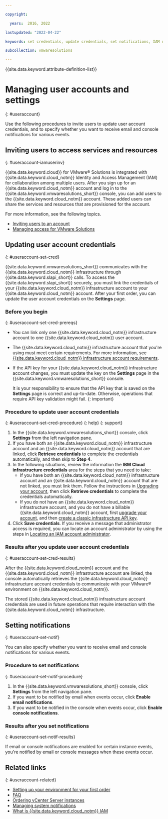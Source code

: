 ```yaml
---

copyright:

  years:  2016, 2022

lastupdated: "2022-04-22"

keywords: set credentials, update credentials, set notifications, IAM user, invite user

subcollection: vmwaresolutions

---
```


{{site.data.keyword.attribute-definition-list}}

# Managing user accounts and settings
{: #useraccount}

Use the following procedures to invite users to update user account credentials, and to specify whether you want to receive email and console notifications for various events.

## Inviting users to access services and resources
{: #useraccount-iamuserinv}

{{site.data.keyword.cloud}} for VMware® Solutions is integrated with {{site.data.keyword.cloud_notm}} Identity and Access Management (IAM) for collaboration among multiple users. After you sign up for an {{site.data.keyword.cloud_notm}} account and log in to the {{site.data.keyword.vmwaresolutions_short}} console, you can add users to the {{site.data.keyword.cloud_notm}} account. These added users can share the services and resources that are provisioned for the account.

For more information, see the following topics.
* [Inviting users to an account](/docs/account?topic=account-iamuserinv)
* [Managing access for VMware Solutions](/docs/vmwaresolutions?topic=vmwaresolutions-iam)

## Updating user account credentials
{: #useraccount-set-cred}

{{site.data.keyword.vmwaresolutions_short}} communicates with the {{site.data.keyword.cloud_notm}} infrastructure through {{site.data.keyword.slapi_short}} calls. To access the {{site.data.keyword.slapi_short}} securely, you must link the credentials of your {{site.data.keyword.cloud_notm}} infrastructure account to your {{site.data.keyword.cloud_notm}} account. After your first order, you can update the user account credentials on the **Settings** page.

### Before you begin
{: #useraccount-set-cred-prereqs}

* You can link only one {{site.data.keyword.cloud_notm}} infrastructure account to one {{site.data.keyword.cloud_notm}} user account.
* The {{site.data.keyword.cloud_notm}} infrastructure account that you're using must meet certain requirements. For more information, see [{{site.data.keyword.cloud_notm}} infrastructure account requirements](/docs/vmwaresolutions?topic=vmwaresolutions-cloud-infra-acct-req).
* If the API key for your {{site.data.keyword.cloud_notm}} infrastructure account changes, you must update the key on the **Settings** page in the {{site.data.keyword.vmwaresolutions_short}} console.

   It is your responsibility to ensure that the API key that is saved on the **Settings** page is correct and up-to-date. Otherwise, operations that require API key validation might fail.
   {: important}

### Procedure to update user account credentials
{: #useraccount-set-cred-procedure}
{: help}
{: support}

1. In the {{site.data.keyword.vmwaresolutions_short}} console, click **Settings** from the left navigation pane.
2. If you have both an {{site.data.keyword.cloud_notm}} infrastructure account and an {{site.data.keyword.cloud_notm}} account that are linked, click **Retrieve credentials** to complete the credentials automatically, and then skip to **Step 4**.
3. In the following situations, review the information the **IBM Cloud infrastructure credentials** area for the steps that you need to take:
   * If you have both an {{site.data.keyword.cloud_notm}} infrastructure account and an {{site.data.keyword.cloud_notm}} account that are not linked, you must link them. Follow the instructions in [Upgrading your account](/docs/account?topic=account-upgrading-account), then click **Retrieve credentials** to complete the credentials automatically.
   * If you do not have an {{site.data.keyword.cloud_notm}} infrastructure account, and you do not have a billable {{site.data.keyword.cloud_notm}} account, first [upgrade your account](/docs/account?topic=account-upgrading-account), and then [create a classic infrastructure API key](/docs/account?topic=account-classic_keys#create-classic-infrastructure-key).
4. Click **Save credentials**. If you receive a message that administrator access is required, you can locate an account administrator by using the steps in [Locating an IAM account administrator](/docs/vmwaresolutions?topic=vmwaresolutions-iam_verify_permissions).

### Results after you update user account credentials
{: #useraccount-set-cred-results}

After the {{site.data.keyword.cloud_notm}} account and the {{site.data.keyword.cloud_notm}} infrastructure account are linked, the console automatically retrieves the {{site.data.keyword.cloud_notm}} infrastructure account credentials to communicate with your VMware® environment on {{site.data.keyword.cloud_notm}}.

The stored {{site.data.keyword.cloud_notm}} infrastructure account credentials are used in future operations that require interaction with the {{site.data.keyword.cloud_notm}} infrastructure.

## Setting notifications
{: #useraccount-set-notif}

You can also specify whether you want to receive email and console notifications for various events.

### Procedure to set notifications
{: #useraccount-set-notif-procedure}

1. In the {{site.data.keyword.vmwaresolutions_short}} console, click **Settings** from the left navigation pane.
2. If you want to be notified by email when events occur, click **Enable email notifications**.
3. If you want to be notified in the console when events occur, click **Enable console notifications**.

### Results after you set notifications
{: #useraccount-set-notif-results}

If email or console notifications are enabled for certain instance events, you're notified by email or console messages when these events occur.

## Related links
{: #useraccount-related}

* [Setting up your environment for your first order](/docs/vmwaresolutions?topic=vmwaresolutions-completing_checklist)
* [FAQ](/docs/vmwaresolutions?topic=vmwaresolutions-faq-vmwaresolutions)
* [Ordering vCenter Server instances](/docs/vmwaresolutions?topic=vmwaresolutions-vc_orderinginstance-req)
* [Managing system notifications](/docs/vmwaresolutions?topic=vmwaresolutions-notifications)
* [What is {{site.data.keyword.cloud_notm}} IAM](/docs/account?topic=account-iamoverview)
